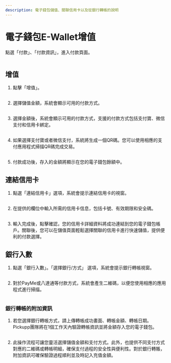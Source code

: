 ```yaml
---
description: 電子錢包儲值、關聯信用卡以及從銀行轉帳的說明
---
```


# 電子錢包E-Wallet增值

點選「付款」、「付款資訊」，進入付款頁面。

<figure><img src="../.gitbook/assets/Screenshot 2024-04-15 at 3.11.16 PM.png" alt=""><figcaption></figcaption></figure>

## 增值

1. 點擊「增值」。

<figure><img src="../.gitbook/assets/Screenshot 2024-04-15 at 3.15.57 PM.png" alt=""><figcaption></figcaption></figure>

2. 選擇儲值金額，系統會顯示可用的付款方式。

<figure><img src="../.gitbook/assets/Screenshot 2024-04-15 at 3.16.34 PM.png" alt=""><figcaption></figcaption></figure>

3. 選擇金額後，系統會顯示可用的付款方式，支援的付款方式包括支付寶、微信支付和信用卡綁定。

<figure><img src="../.gitbook/assets/image (8).png" alt=""><figcaption></figcaption></figure>

4. 如果選擇支付寶或者微信支付，系統將生成一個QR碼。您可以使用相應的支付應用程式掃描QR碼完成交易。

<figure><img src="../.gitbook/assets/image (11).png" alt=""><figcaption></figcaption></figure>

5. 付款成功後，存入的金額將顯示在您的電子錢包餘額中。

## 連結信用卡

1. 點選「連結信用卡」選項，系統會提示連結信用卡的視窗。

<figure><img src="../.gitbook/assets/Screenshot 2024-04-15 at 3.20.40 PM.png" alt=""><figcaption></figcaption></figure>

2. 在提供的欄位中輸入所需的信用卡信息，包括卡號、有效期限和安全碼。

<figure><img src="../.gitbook/assets/Screenshot 2024-04-15 at 3.22.18 PM.png" alt=""><figcaption></figcaption></figure>

3. 輸入完成後，點擊確認，您的信用卡詳細資料將成功連結到您的電子錢包帳戶。關聯後，您可以在儲值頁面輕鬆選擇關聯的信用卡進行快速儲值，提供便利的付款選擇。

## 銀行入數

1. 點選「銀行入數」。「選擇銀行/方式」  選項，系統會提示銀行轉帳視窗。

<figure><img src="../.gitbook/assets/Screenshot 2024-04-15 at 3.24.51 PM.png" alt=""><figcaption></figcaption></figure>

2. 對於PayMe或八達通等付款方式，系統會產生二維碼，以便您使用相應的應用程式進行掃描。

<figure><img src="../.gitbook/assets/image (15).png" alt=""><figcaption></figcaption></figure>

### 銀行轉帳的附加資訊

1. 若您選擇銀行轉帳方式，請上傳轉帳成功畫面、轉帳金額、轉帳日期。 Pickupp團隊將在1個工作天內驗證轉帳資訊並將金額存入您的電子錢包。

<figure><img src="../.gitbook/assets/Screenshot 2024-04-15 at 3.26.52 PM (1).png" alt=""><figcaption></figcaption></figure>

2. 此操作流程可讓您靈活選擇儲值金額和支付方式。此外，也提供不同支付方式對應的二維碼或轉帳明細，確保支付過程的安全性與便利性。對於銀行轉賬，附加資訊可確保驗證過程順利並及時記入充值金額。
